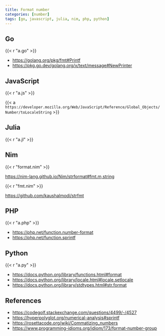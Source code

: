 ```yaml
---
title: Format number
categories: [number]
tags: [go, javascript, julia, nim, php, python]
---
```


## Go

{{< r "a.go" >}}

- <https://golang.org/pkg/fmt#Printf>
- <https://pkg.go.dev/golang.org/x/text/message#NewPrinter>

## JavaScript

{{< r "a.js" >}}

{{< a `https://developer.mozilla.org/Web/JavaScript/Reference/Global_Objects/
Number/toLocaleString` >}}

## Julia

{{< r "a.jl" >}}

## Nim

{{< r "format.nim" >}}

<https://nim-lang.github.io/Nim/strformat#fmt.m,string>

{{< r "fmt.nim" >}}

<https://github.com/kaushalmodi/strfmt>

## PHP

{{< r "a.php" >}}

- <https://php.net/function.number-format>
- <https://php.net/function.sprintf>

## Python

{{< r "a.py" >}}

- <https://docs.python.org/library/functions.html#format>
- <https://docs.python.org/library/locale.html#locale.setlocale>
- <https://docs.python.org/library/stdtypes.html#str.format>

## References

- <https://codegolf.stackexchange.com/questions/4499/-/4527>
- <https://hyperpolyglot.org/numerical-analysis#sprintf>
- <https://rosettacode.org/wiki/Commatizing_numbers>
- <https://www.programming-idioms.org/idiom/173/format-number-group>
